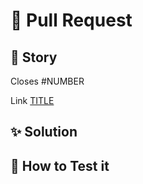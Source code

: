 # :speech_balloon: Pull Request

## :link: Story
Closes #NUMBER

Link [TITLE](https://github.com/gastonpereyra/are-objects-equals/issues/NUMBER)

## :sparkles: Solution

## :checkered_flag: How to Test it
